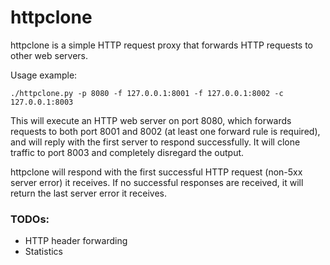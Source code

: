 httpclone
=========

httpclone is a simple HTTP request proxy that forwards HTTP requests to other web servers.

Usage example:

    ./httpclone.py -p 8080 -f 127.0.0.1:8001 -f 127.0.0.1:8002 -c 127.0.0.1:8003

This will execute an HTTP web server on port 8080, which forwards requests to both port 8001 and 8002 (at least one forward rule is required), and will reply with the first server to respond successfully. It will clone traffic to port 8003 and completely disregard the output.

httpclone will respond with the first successful HTTP request (non-5xx server error) it receives. If no successful responses are received, it will return the last server error it receives.

### TODOs:

* HTTP header forwarding
* Statistics
